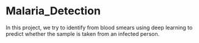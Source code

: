 # Malaria_Detection
In this project, we try to identify from blood smears using deep learning to predict whether the sample is taken from an infected person.
